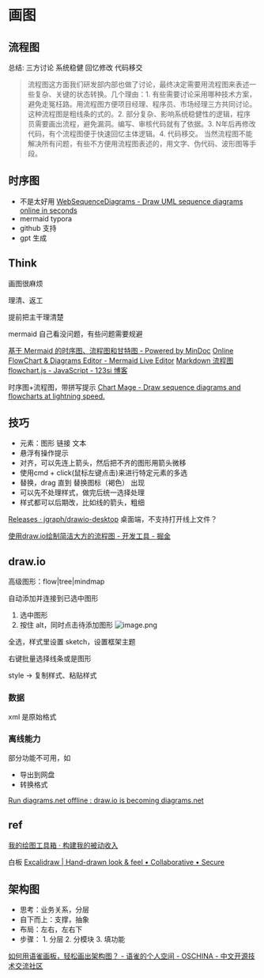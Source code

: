 # 画图

## 流程图

总结: 三方讨论 系统稳健 回忆修改 代码移交

> 流程图这方面我们研发部内部也做了讨论，最终决定需要用流程图来表述一些复杂、关键的状态转换。几个理由：1. 有些需要讨论采用哪种技术方案，避免走冤枉路。用流程图方便项目经理、程序员、市场经理三方共同讨论。这种流程图是粗线条的式的。2. 部分复杂、影响系统稳健性的逻辑，程序员需要画出流程，避免漏洞。编写、审核代码就有了依据。3. N年后再修改代码，有个流程图便于快速回忆主体逻辑。4. 代码移交。 当然流程图不能解决所有问题，有些不方便用流程图表述的，用文字、伪代码、波形图等手段。

## 时序图
- 不是太好用 [WebSequenceDiagrams - Draw UML sequence diagrams online in seconds](https://www.websequencediagrams.com/)
- mermaid typora
- github 支持
- gpt 生成

## Think

画图很麻烦

理清、返工

提前把主干理清楚

mermaid 自己看没问题，有些问题需要规避

[基于 Mermaid 的时序图、流程图和甘特图 - Powered by MinDoc](https://www.iminho.me/wiki/docs/mindoc/mermaid.md)
[Online FlowChart & Diagrams Editor - Mermaid Live Editor](https://mermaidjs.github.io/mermaid-live-editor/#/edit/eyJjb2RlIjoiZ3JhcGggVERcbkFbQ2hyaXN0bWFzXSAtLT58R2V0IG1vbmV5fCBCKEdvIHNob3BwaW5nKVxuQiAtLT4gQ3tMZXQgbWUgdGhpbmt9XG5DIC0tPnxPbmV8IERbTGFwdG9wXVxuQyAtLT58VHdvfCBFW2lQaG9uZV1cbkMgLS0-fFRocmVlfCBGW2ZhOmZhLWNhciBDYXJdXG4iLCJtZXJtYWlkIjp7InRoZW1lIjoiZGVmYXVsdCJ9fQ)
[Markdown 流程图 flowchart.js - JavaScript - 123si 博客](https://www.123si.org/javascript/article/markdown-flow-chart-flowchart-js/)

时序图+流程图，带拼写提示 [Chart Mage - Draw sequence diagrams and flowcharts at lightning speed.](http://chartmage.com/index.html)

## 技巧

- 元素：图形 链接 文本
- 悬浮有操作提示
- 对齐，可以先连上箭头，然后把不齐的图形用箭头微移
- 使用cmd + click(鼠标左键点击)来进行特定元素的多选
- 替换，drag 直到 替换图标（褐色） 出现
- 可以先不处理样式，做完后统一选择处理
- 样式都可以后期改，比如线的箭头，粗细

[Releases · jgraph/drawio-desktop](https://github.com/jgraph/drawio-desktop/releases)
桌面端，不支持打开线上文件？


[使用draw.io绘制简洁大方的流程图 - 开发工具 - 掘金](https://juejin.im/entry/5acc5205f265da2391487073)

## draw.io

高级图形：flow|tree|mindmap

自动添加并连接到已选中图形
1. 选中图形
2. 按住 alt，同时点击待添加图形
![image.png](https://img.oaker.bid/?url=http://ww2.sinaimg.cn/mw690/4e5d3ea7ly1h0fjgqljw7j20z80g2aeg.jpg)

全选，样式里设置 sketch，设置框架主题

右键批量选择线条或是图形

style -> 复制样式、粘贴样式

### 数据

xml 是原始格式

### 离线能力

部分功能不可用，如
- 导出到网盘
- 转换格式

[Run diagrams.net offline : draw.io is becoming diagrams.net](https://drawio.freshdesk.com/support/solutions/articles/16000067668-run-diagrams-net-offline)


## ref

[我的绘图工具箱 · 构建我的被动收入](https://www.bmpi.dev/self/my-drawing-toolbox/)

白板
[Excalidraw | Hand-drawn look & feel • Collaborative • Secure](https://excalidraw.com/)

## 架构图

- 思考：业务关系，分层
- 自下而上：支撑，抽象
- 布局：左右，左右下
- 步骤：
		1. 分层
		2. 分模块
		3. 填功能

[如何用语雀画板，轻松画出架构图？ - 语雀的个人空间 - OSCHINA - 中文开源技术交流社区](https://my.oschina.net/yuque/blog/5517347)
